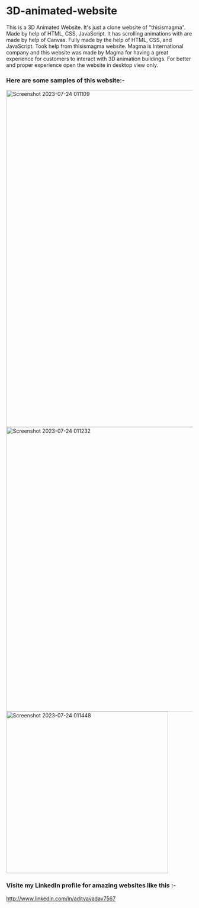 # 3D-animated-website
This is a 3D Animated Website. It's just a clone website of "thisismagma". Made by help of HTML, CSS, JavaScript.
It has scrolling animations with are made by help of Canvas.
Fully made by the help of HTML, CSS, and JavaScript. Took help from thisismagma website. Magma is International company and this website was made by Magma
for having a great experience for customers to interact with 3D animation buildings.
For better and proper experience open the website in desktop view only.


### Here are some samples of this website:-
<img width="911" alt="Screenshot 2023-07-24 011109" src="https://github.com/insane21shiv/3D-animated-website/assets/119165586/530c6660-8493-443c-ae7f-3917b889909d">


<img width="769" alt="Screenshot 2023-07-24 011232" src="https://github.com/insane21shiv/3D-animated-website/assets/119165586/645935d6-b00e-46ef-8089-51e25148f230">


<img width="437" alt="Screenshot 2023-07-24 011448" src="https://github.com/insane21shiv/3D-animated-website/assets/119165586/da638486-cba7-48b7-a9e6-73ec88051faf">



### Visite my LinkedIn profile for amazing websites like this :-
http://www.linkedin.com/in/adityayadav7567
